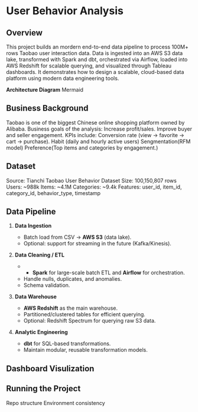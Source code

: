 # User Behavior Analysis

## Overview
This project builds an mordern end-to-end data pipeline to process 100M+ rows Taobao user interaction data. Data is ingested into an AWS S3 data lake, transformed with Spark and dbt, orchestrated via Airflow, loaded into AWS Redshift for scalable querying, and visualized through Tableau dashboards. It demonstrates how to design a scalable, cloud-based data platform using modern data engineering tools.

**Architecture Diagram** 
Mermaid 

## Business Background
Taobao is one of the biggest Chinese online shopping platform owned by Alibaba.
Business goals of the analysis:
Increase profit/sales.
Improve buyer and seller engagement.
KPIs include:
Conversion rate (view → favorite → cart → purchase).
Habit (daily and hourly active users)
Sengmentation(RFM model)
Preference(Top items and categories by engagement.)

## Dataset 
Source: Tianchi Taobao User Behavior Dataset
Size: 100,150,807 rows
Users: ~988k
Items: ~4.1M
Categories: ~9.4k
Features: user_id, item_id, category_id, behavior_type, timestamp

## Data Pipeline 

1. **Data Ingestion**  
   - Batch load from CSV → **AWS S3** (data lake).  
   - Optional: support for streaming in the future (Kafka/Kinesis).  

2. **Data Cleaning / ETL**  
   -  - **Spark** for large-scale batch ETL and **Airflow** for orchestration.
   - Handle nulls, duplicates, and anomalies.  
   - Schema validation.  
  
3. **Data Warehouse**  
   - **AWS Redshift** as the main warehouse.  
   - Partitioned/clustered tables for efficient querying.  
   - Optional: Redshift Spectrum for querying raw S3 data.  

4. **Analytic Engineering**  
   - **dbt** for SQL-based transformations.
   - Maintain modular, reusable transformation models. 

## Dashboard Visulization 

## Running the Project
Repo structure 
Environment consistency 
